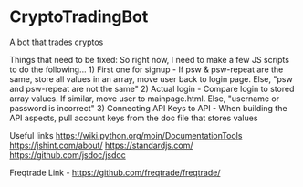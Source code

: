 # CryptoTradingBot
A bot that trades cryptos 

Things that need to be fixed:
So right now, I need to make a few JS scripts to do the following...
     1) First one for signup - If psw & psw-repeat are the same, store all values in an array, move user back to login page. 
                                                Else, "psw and psw-repeat are not the same"
     2) Actual login - Compare login to stored array values. If similar, move user to mainpage.html. Else, "username or password is incorrect"
     3) Connecting API Keys to API - When building the API aspects, pull account keys from the doc file that stores values

Useful links
https://wiki.python.org/moin/DocumentationTools
https://jshint.com/about/
https://standardjs.com/
https://github.com/jsdoc/jsdoc

Freqtrade Link - https://github.com/freqtrade/freqtrade/
